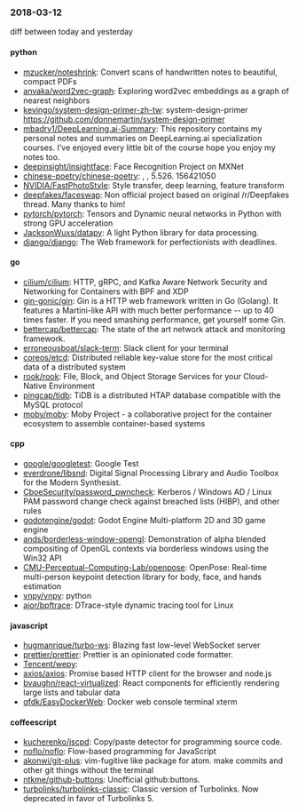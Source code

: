 ### 2018-03-12
diff between today and yesterday

#### python
* [mzucker/noteshrink](https://github.com/mzucker/noteshrink): Convert scans of handwritten notes to beautiful, compact PDFs
* [anvaka/word2vec-graph](https://github.com/anvaka/word2vec-graph): Exploring word2vec embeddings as a graph of nearest neighbors
* [kevingo/system-design-primer-zh-tw](https://github.com/kevingo/system-design-primer-zh-tw): system-design-primer https://github.com/donnemartin/system-design-primer
* [mbadry1/DeepLearning.ai-Summary](https://github.com/mbadry1/DeepLearning.ai-Summary): This repository contains my personal notes and summaries on DeepLearning.ai specialization courses. I've enjoyed every little bit of the course hope you enjoy my notes too.
* [deepinsight/insightface](https://github.com/deepinsight/insightface): Face Recognition Project on MXNet
* [chinese-poetry/chinese-poetry](https://github.com/chinese-poetry/chinese-poetry): , , 5.526. 156421050
* [NVIDIA/FastPhotoStyle](https://github.com/NVIDIA/FastPhotoStyle): Style transfer, deep learning, feature transform
* [deepfakes/faceswap](https://github.com/deepfakes/faceswap): Non official project based on original /r/Deepfakes thread. Many thanks to him!
* [pytorch/pytorch](https://github.com/pytorch/pytorch): Tensors and Dynamic neural networks in Python with strong GPU acceleration
* [JacksonWuxs/datapy](https://github.com/JacksonWuxs/datapy): A light Python library for data processing.
* [django/django](https://github.com/django/django): The Web framework for perfectionists with deadlines.

#### go
* [cilium/cilium](https://github.com/cilium/cilium): HTTP, gRPC, and Kafka Aware Network Security and Networking for Containers with BPF and XDP
* [gin-gonic/gin](https://github.com/gin-gonic/gin): Gin is a HTTP web framework written in Go (Golang). It features a Martini-like API with much better performance -- up to 40 times faster. If you need smashing performance, get yourself some Gin.
* [bettercap/bettercap](https://github.com/bettercap/bettercap): The state of the art network attack and monitoring framework.
* [erroneousboat/slack-term](https://github.com/erroneousboat/slack-term): Slack client for your terminal
* [coreos/etcd](https://github.com/coreos/etcd): Distributed reliable key-value store for the most critical data of a distributed system
* [rook/rook](https://github.com/rook/rook): File, Block, and Object Storage Services for your Cloud-Native Environment
* [pingcap/tidb](https://github.com/pingcap/tidb): TiDB is a distributed HTAP database compatible with the MySQL protocol
* [moby/moby](https://github.com/moby/moby): Moby Project - a collaborative project for the container ecosystem to assemble container-based systems

#### cpp
* [google/googletest](https://github.com/google/googletest): Google Test
* [everdrone/libsnd](https://github.com/everdrone/libsnd): Digital Signal Processing Library and Audio Toolbox for the Modern Synthesist.
* [CboeSecurity/password_pwncheck](https://github.com/CboeSecurity/password_pwncheck): Kerberos / Windows AD / Linux PAM password change check against breached lists (HIBP), and other rules
* [godotengine/godot](https://github.com/godotengine/godot): Godot Engine  Multi-platform 2D and 3D game engine
* [ands/borderless-window-opengl](https://github.com/ands/borderless-window-opengl): Demonstration of alpha blended compositing of OpenGL contexts via borderless windows using the Win32 API
* [CMU-Perceptual-Computing-Lab/openpose](https://github.com/CMU-Perceptual-Computing-Lab/openpose): OpenPose: Real-time multi-person keypoint detection library for body, face, and hands estimation
* [vnpy/vnpy](https://github.com/vnpy/vnpy): python
* [ajor/bpftrace](https://github.com/ajor/bpftrace): DTrace-style dynamic tracing tool for Linux

#### javascript
* [hugmanrique/turbo-ws](https://github.com/hugmanrique/turbo-ws):  Blazing fast low-level WebSocket server
* [prettier/prettier](https://github.com/prettier/prettier): Prettier is an opinionated code formatter.
* [Tencent/wepy](https://github.com/Tencent/wepy): 
* [axios/axios](https://github.com/axios/axios): Promise based HTTP client for the browser and node.js
* [bvaughn/react-virtualized](https://github.com/bvaughn/react-virtualized): React components for efficiently rendering large lists and tabular data
* [qfdk/EasyDockerWeb](https://github.com/qfdk/EasyDockerWeb): Docker web console terminal xterm

#### coffeescript
* [kucherenko/jscpd](https://github.com/kucherenko/jscpd): Copy/paste detector for programming source code.
* [noflo/noflo](https://github.com/noflo/noflo): Flow-based programming for JavaScript
* [akonwi/git-plus](https://github.com/akonwi/git-plus): vim-fugitive like package for atom. make commits and other git things without the terminal
* [ntkme/github-buttons](https://github.com/ntkme/github-buttons): Unofficial github:buttons.
* [turbolinks/turbolinks-classic](https://github.com/turbolinks/turbolinks-classic): Classic version of Turbolinks. Now deprecated in favor of Turbolinks 5.
